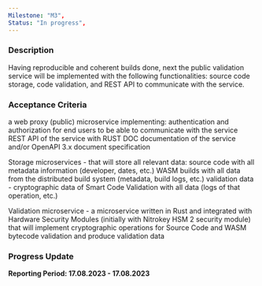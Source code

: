 ```yaml
---
Milestone: "M3",
Status: "In progress",
---
```

<!--lang:en--> 
### Description

Having reproducible and coherent builds done, next the public validation service will be implemented with the following functionalities: source code storage, code validation, and REST API to communicate with the service.


### Acceptance Criteria

a web proxy (public) microservice implementing:
authentication and authorization for end users to be able to communicate with the service
REST API of the service with RUST DOC documentation of the service and/or OpenAPI 3.x document specification

Storage microservices - that will store all relevant data:
source code with all metadata information (developer, dates, etc.)
WASM builds with all data from the distributed build system (metadata, build logs, etc.)
validation data - cryptographic data of Smart Code Validation with all data (logs of that operation, etc.)  

Validation microservice - a microservice written in Rust and integrated with Hardware Security Modules (initially with Nitrokey HSM 2 security module) that will implement cryptographic operations for Source Code and WASM bytecode validation and produce validation data

### Progress Update

**Reporting Period: 17.08.2023 - 17.08.2023**

